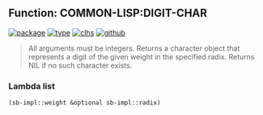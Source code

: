## Function: COMMON-LISP:DIGIT-CHAR
[![package](https://img.shields.io/badge/Package-COMMON--LISP-5f9ea0.svg?style=social&colorA=999999)](../) [![type](https://img.shields.io/badge/Type-Function-5f9ea0.svg?style=social&colorA=999999)](../#function) [![clhs](https://img.shields.io/badge/CLHS-DIGIT--CHAR-5f9ea0.svg?style=social&colorA=999999)](http://www.lispworks.com/documentation/HyperSpec/Body/f_digit_.htm) [![github](https://img.shields.io/badge/GitHub-View_the_source-5f9ea0.svg?style=social&colorA=999999&logo=github)](https://github.com/sbcl/sbcl/blob/master/src/code/target-char.lisp/) 

> All arguments must be integers. Returns a character object that represents
> a digit of the given weight in the specified radix. Returns NIL if no such
> character exists.

### Lambda list
```cl
(sb-impl::weight &optional sb-impl::radix)
```

